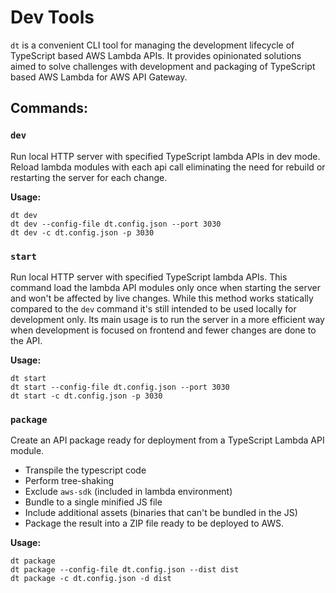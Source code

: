 # Dev Tools

`dt` is a convenient CLI tool for managing the development lifecycle of TypeScript based AWS Lambda APIs.
It provides opinionated solutions aimed to solve challenges with development and packaging of TypeScript based AWS Lambda for AWS API Gateway.

## Commands:

### `dev`

Run local HTTP server with specified TypeScript lambda APIs in dev mode.
Reload lambda modules with each api call eliminating the need for rebuild or restarting the server for each change.

**Usage:**

```console
dt dev
dt dev --config-file dt.config.json --port 3030
dt dev -c dt.config.json -p 3030
```

### `start`

Run local HTTP server with specified TypeScript lambda APIs.
This command load the lambda API modules only once when starting the server and won't be affected by live changes.
While this method works statically compared to the `dev` command it's still intended to be used locally for development only.
Its main usage is to run the server in a more efficient way when development is focused on frontend and fewer changes are done to the API.

**Usage:**

```console
dt start
dt start --config-file dt.config.json --port 3030
dt start -c dt.config.json -p 3030
``` 

### `package`

Create an API package ready for deployment from a TypeScript Lambda API module.
- Transpile the typescript code
- Perform tree-shaking
- Exclude `aws-sdk` (included in lambda environment)
- Bundle to a single minified JS file
- Include additional assets (binaries that can't be bundled in the JS)
- Package the result into a ZIP file ready to be deployed to AWS.

**Usage:**

```console
dt package
dt package --config-file dt.config.json --dist dist
dt package -c dt.config.json -d dist
```
